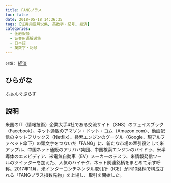 ```yaml
---
title: FANGプラス
toc: false
date: 2018-05-18 14:36:35
tags: [证券用语解说集, 英数字・記号, 経済]
categories:
  - 金融服务
  - 证券用语解说集
  - 日本語
  - 英数字・記号
---
```


`分類：` [経済](/tags/経済/)

## ひらがな

ふぁんぐぷらす

## 説明

米国のIT（情報技術）企業大手4社である交流サイト（SNS）のフェイスブック（Facebook）、ネット通販のアマゾン・ドット・コム（Amazon.com）、動画配信のネットフリックス（Netflix）、検索エンジンのグーグル（Google、現アルファベット傘下）の頭文字をつないだ「FANG」に、新たな市場の牽引役として米アップル、中国ネット通販のアリババ集団、中国検索エンジンのバイドゥ、米半導体のエヌビディア、米電気自動車（EV）メーカーのテスラ、米情報発信ツールのツイッターを加えた、人気のハイテク、ネット関連銘柄をまとめて示す呼称。2017年11月、米インターコンチネンタル取引所（ICE）が同10銘柄で構成される「FANGプラス指数先物」を上場し、取引を開始した。
